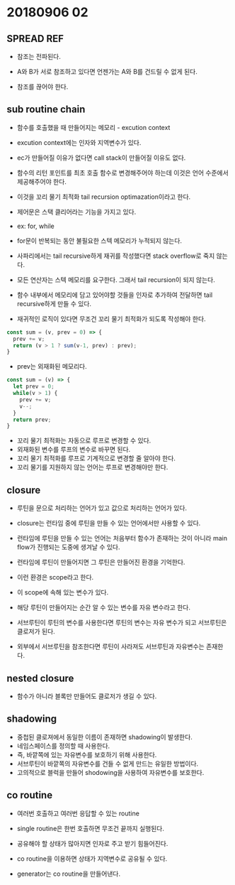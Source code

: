 # 20180906 02

## SPREAD REF

- 참조는 전파된다.

- A와 B가 서로 참조하고 있다면 언젠가는 A와 B를 건드릴 수 없게 된다.
- 참조를 끊어야 한다.

## sub routine chain

- 함수를 호출했을 때 만들어지는 메모리 - excution context
- excution context에는 인자와 지역변수가 있다.

- ec가 만들어질 이유가 없다면 call stack이 만들어질 이유도 없다.
- 함수의 리턴 포인트를 최초 호출 함수로 변경해주어야 하는데 이것은 언어 수준에서 제공해주어야 한다.
- 이것을 꼬리 물기 최적화 tail recursion optimazation이라고 한다.

- 제어문은 스택 클리어라는 기능을 가지고 있다.
- ex: for, while
- for문이 반복되는 동안 불필요한 스텍 메모리가 누적되지 않는다.

- 사파리에서는 tail recursive하게 재귀를 작성했다면 stack overflow로 죽지 않는다.

- 모든 연산자는 스텍 메모리를 요구한다. 그래서 tail recursion이 되지 않는다.

- 함수 내부에서 메모리에 담고 있어야할 것들을 인자로 추가하여 전달하면 tail recursive하게 만들 수 있다.

- 재귀적인 로직이 있다면 무조건 꼬리 물기 최적화가 되도록 작성해야 한다.

```js
const sum = (v, prev = 0) => {
  prev += v;
  return (v > 1 ? sum(v-1, prev) : prev);
}
```

- prev는 외재화된 메모리다.

```js
const sum = (v) => {
  let prev = 0;
  while(v > 1) {
    prev += v;
    v--;
  }
  return prev;
}
```

- 꼬리 물기 최적화는 자동으로 루프로 변경할 수 있다.
- 외재화된 변수를 루프의 변수로 바꾸면 된다.
- 꼬리 물기 최적화를 루프로 기계적으로 변경할 줄 알아야 한다.
- 꼬리 물기를 지원하지 않는 언어는 루프로 변경해야만 한다.

## closure

- 루틴을 문으로 처리하는 언어가 있고 값으로 처리하는 언어가 있다.
- closure는 런타임 중에 루틴을 만들 수 있는 언어에서만 사용할 수 있다.

- 런타임에 루틴을 만들 수 있는 언어는 처음부터 함수가 존재하는 것이 아니라 main flow가 진행되는 도중에 생겨날 수 있다.
- 런타임에 루틴이 만들어지면 그 루틴은 만들어진 환경을 기억한다.
- 이런 환경은 scope라고 한다.
- 이 scope에 속해 있는 변수가 있다.
- 해당 루틴이 만들어지는 순간 알 수 있는 변수를 자유 변수라고 한다.
- 서브루틴이 루틴의 변수를 사용한다면 루틴의 변수는 자유 변수가 되고 서브루틴은 클로저가 된다.
- 외부에서 서브루틴을 참조한다면 루틴이 사라져도 서브루틴과 자유변수는 존재한다.

## nested closure

- 함수가 아니라 블록만 만들어도 클로저가 생길 수 있다.

## shadowing

- 중첩된 클로져에서 동일한 이름이 존재하면 shadowing이 발생한다.
- 네임스페이스를 정의할 때 사용한다.
- 즉, 바깥쪽에 있는 자유변수를 보호하기 위해 사용한다.
- 서브루틴이 바깥쪽의 자유변수를 건들 수 없게 만드는 유일한 방법이다.
- 고의적으로 블럭을 만들어 shodowing을 사용하여 자유변수를 보호한다.

## co routine

- 여러번 호출하고 여러번 응답할 수 있는 routine
- single routine은 한번 호출하면 무조건 끝까지 실행된다.

- 공유해야 할 상태가 많아지면 인자로 주고 받기 힘들어진다.
- co routine을 이용하면 상태가 지역변수로 공유될 수 있다.

- generator는 co routine을 만들어낸다.

